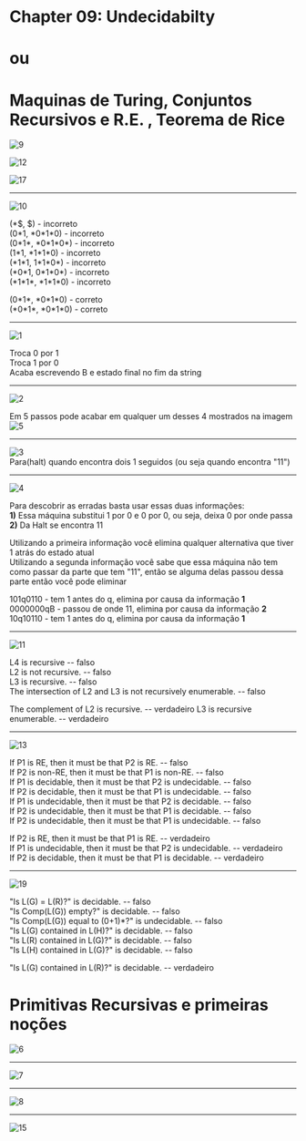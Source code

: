# Chapter 09: Undecidabilty
# ou
# Maquinas de Turing, Conjuntos Recursivos e R.E. , Teorema de Rice

![9](9.png)  

![12](12.png)  

![17](17.png)  

---  

![10](10.png)  

(\*$, $) - incorreto  
(0\*1, \*0\*1\*0) - incorreto  
(0\*1\*, \*0\*1\*0\*) - incorreto  
(1\*1, \*1\*1\*0) - incorreto  
(\*1\*1, 1\*1\*0\*) - incorreto  
(\*0\*1, 0\*1\*0\*) - incorreto  
(\*1\*1\*, \*1\*1\*0) - incorreto  

(0\*1\*, \*0\*1\*0) - correto  
(\*0\*1\*, \*0\*1\*0) - correto  

---

![1](1.png)  

Troca 0 por 1  
Troca 1 por 0  
Acaba escrevendo B e estado final no fim da string

---  

![2](2.png)  

Em 5 passos pode acabar em qualquer um desses 4 mostrados na imagem  
![5](5.jpg)  

---  

![3](3.png)  
Para(halt) quando encontra dois 1 seguidos (ou seja quando encontra "11")  

---  

![4](4.png)  

Para descobrir as erradas basta usar essas duas informações:  
**1)** Essa máquina substitui 1 por 0 e 0 por 0, ou seja, deixa 0 por onde passa  
**2)** Da Halt se encontra 11  

Utilizando a primeira informação você elimina qualquer alternativa que tiver 1 atrás do estado atual  
Utilizando a segunda informação você sabe que essa máquina não tem como passar da parte que tem "11", então se alguma delas passou dessa parte então você pode eliminar  

101q0110 - tem 1 antes do q, elimina por causa da informação **1**  
0000000qB - passou de onde 11, elimina por causa da informação **2**  
10q10110 - tem 1 antes do q, elimina por causa da informação **1**  

---  

![11](11.png)  

L4 is recursive -- falso  
L2 is not recursive. -- falso  
L3 is recursive. -- falso  
The intersection of L2 and L3 is not recursively enumerable. -- falso

The complement of L2 is recursive. -- verdadeiro
L3 is recursive enumerable. -- verdadeiro    

---  

![13](13.png)  

If P1 is RE, then it must be that P2 is RE. -- falso  
If P2 is non-RE, then it must be that P1 is non-RE. -- falso  
If P1 is decidable, then it must be that P2 is undecidable. -- falso  
If P2 is decidable, then it must be that P1 is undecidable. -- falso  
If P1 is undecidable, then it must be that P2 is decidable. -- falso  
If P2 is undecidable, then it must be that P1 is decidable. -- falso  
If P2 is undecidable, then it must be that P1 is undecidable. -- falso  

If P2 is RE, then it must be that P1 is RE. -- verdadeiro  
If P1 is undecidable, then it must be that P2 is undecidable. -- verdadeiro    
If P2 is decidable, then it must be that P1 is decidable. -- verdadeiro    

---

![19](19.PNG)  

"Is L(G) = L(R)?" is decidable. -- falso  
"Is Comp(L(G)) empty?" is decidable. -- falso  
"Is Comp(L(G)) equal to (0+1)\*?" is undecidable. -- falso  
"Is L(G) contained in L(H)?" is decidable. -- falso  
"Is L(R) contained in L(G)?" is decidable. -- falso  
"Is L(H) contained in L(G)?" is decidable. -- falso  

"Is L(G) contained in L(R)?" is decidable. -- verdadeiro  

# Primitivas Recursivas e primeiras noções

![6](6.png)  

---

![7](7.png)  

---

![8](8.png)  

---

![15](15.png)  
